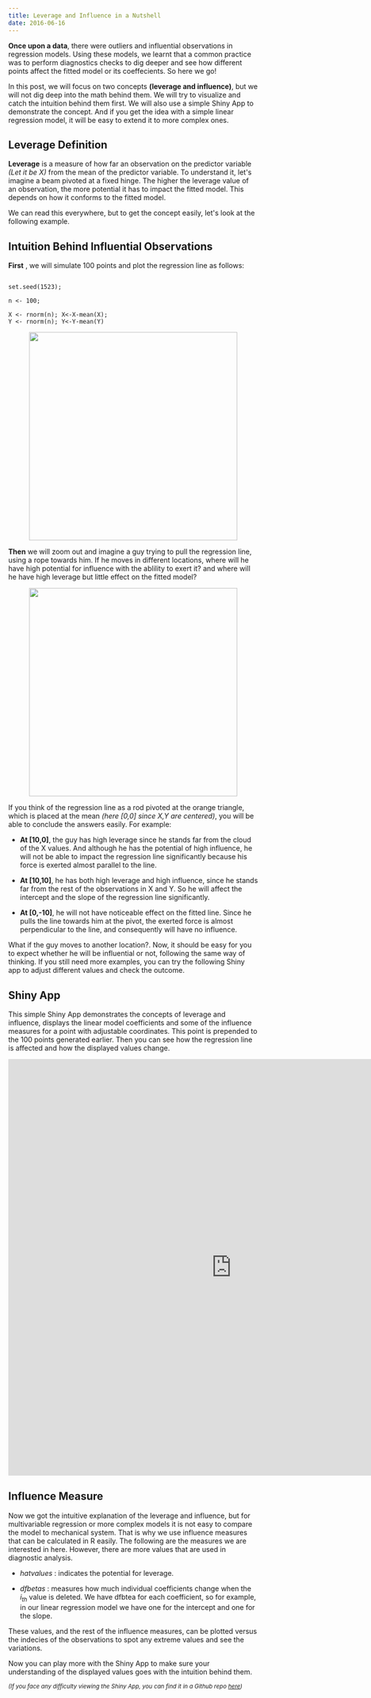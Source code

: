```yaml
---
title: Leverage and Influence in a Nutshell 
date: 2016-06-16
---
```



**Once upon a data**, there were outliers and influential observations in regression models. Using these models, we learnt that a common practice was to perform diagnostics checks to dig deeper and see how different points affect the fitted model or its coeffecients. So here we go! 

In this post, we will focus on two concepts **(leverage and influence)**, but we will not dig deep into the math behind them. We will try to visualize and catch the intuition behind them first. We will also use a simple Shiny App to demonstrate the concept. And if you get the idea with a simple linear regression model, it will be easy to extend it to more complex ones. 



## Leverage Definition



**Leverage** is a measure of how far an observation on the predictor variable *(Let it be X)* from the mean of the predictor variable. To understand it, let's imagine a beam pivoted at a fixed hinge. The higher the leverage value of an observation, the more potential it has to impact the fitted model. This depends on how it conforms to the fitted model.


We can read this everywhere, but to get the concept easily, let's look at the following example.


## Intuition Behind Influential Observations

**First** , we will simulate 100 points and plot the regression line as follows:



```{r}

set.seed(1523);

n <- 100;

X <- rnorm(n); X<-X-mean(X);
Y <- rnorm(n); Y<-Y-mean(Y)

```



<center><img  src="/post/2016-6-16-InfluenceAnalysis-imgs/Rplot_main.png" width="420"></center>

**Then** we will zoom out and imagine a guy trying to pull the regression line, using a rope towards him. If he moves in different locations, where will he have high potential for influence with the ablility to exert it? and where will he have high leverage but little effect on the fitted model?



<center>
<img src="/post/2016-6-16-InfluenceAnalysis-imgs/Rplot_All_pivot3.png" width="420">
</center>



If you think of the regression line as a rod pivoted at the orange triangle, which is placed at the mean *(here [0,0] since X,Y are centered)*, you will be able to conclude the answers easily. For example:

- **At [10,0]**, the guy has high leverage since he stands far from the cloud of the X values. And although he has the potential of high influence, he will not be able to impact the regression line significantly because his force is exerted almost parallel to the line.

- **At [10,10]**, he has both high leverage and high influence, since he stands far from the rest of the observations in X and Y. So he will affect the intercept and the slope of the regression line significantly. 

- **At [0,-10]**, he will not have noticeable effect on the fitted line. Since he pulls the line towards him at the pivot, the exerted force is almost perpendicular to the line, and consequently will have no influence. 

What if the guy moves to another location?. Now, it should be easy for you to expect whether he will be influential or not, following the same way of thinking. If you still need more examples, you can try the following Shiny app to adjust different values and check the outcome.


## Shiny App


This simple Shiny App demonstrates the concepts of leverage and influence, displays the linear model coefficients and some of the influence measures for a point with adjustable coordinates. This point is prepended to the 100 points generated earlier. Then you can see how the regression line is affected and how the displayed values change.







<iframe  src= "https://omaymas.shinyapps.io/Influence_Analysis/"  style="border: none; width: 900px; height: 840px" ></iframe>

## Influence Measure

Now we got the intuitive explanation of the leverage and influence, but for multivariable regression or more complex models it is not easy to compare the model to mechanical system. That is why we use influence measures that can be calculated in R easily. The following are the measures we are interested in here. However, there are more values that are used in diagnostic analysis.

- *hatvalues* : indicates the potential for leverage.

- *dfbetas* : measures how much individual coefficients change when the *i<sub>th</sub>* value is deleted. We have dfbtea for each coefficient, so for example, in our linear regression model we have one for the intercept and one for the slope.

These values, and the rest of the influence measures, can be plotted versus the indecies of the observations to spot any extreme values and see the variations.

Now you can play more with the Shiny App to make sure your understanding of the displayed values goes with the intuition behind them.

<sub>*(If you face any difficulty viewing the Shiny App, you can find it in a Github repo [here](https://github.com/OmaymaS/ShinyApp-Leverage-and-Influence-Demo))*</sub>


